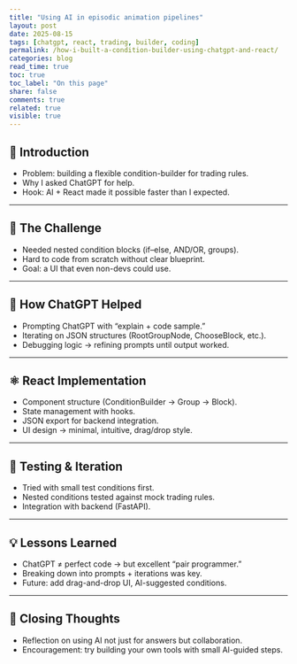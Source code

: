 ```yaml
---
title: "Using AI in episodic animation pipelines"
layout: post
date: 2025-08-15
tags: [chatgpt, react, trading, builder, coding]
permalink: /how-i-built-a-condition-builder-using-chatgpt-and-react/
categories: blog
read_time: true
toc: true
toc_label: "On this page"
share: false
comments: true
related: true
visible: true
---
```

## 🌟 Introduction
- Problem: building a flexible condition-builder for trading rules.  
- Why I asked ChatGPT for help.  
- Hook: AI + React made it possible faster than I expected.  

---

## 🧠 The Challenge
- Needed nested condition blocks (if–else, AND/OR, groups).  
- Hard to code from scratch without clear blueprint.  
- Goal: a UI that even non-devs could use.  

---

## 🤖 How ChatGPT Helped
- Prompting ChatGPT with “explain + code sample.”  
- Iterating on JSON structures (RootGroupNode, ChooseBlock, etc.).  
- Debugging logic → refining prompts until output worked.  

---

## ⚛️ React Implementation
- Component structure (ConditionBuilder → Group → Block).  
- State management with hooks.  
- JSON export for backend integration.  
- UI design → minimal, intuitive, drag/drop style.  

---

## 🧪 Testing & Iteration
- Tried with small test conditions first.  
- Nested conditions tested against mock trading rules.  
- Integration with backend (FastAPI).  

---

## 💡 Lessons Learned
- ChatGPT ≠ perfect code → but excellent “pair programmer.”  
- Breaking down into prompts + iterations was key.  
- Future: add drag-and-drop UI, AI-suggested conditions.  

---

## 🙏 Closing Thoughts
- Reflection on using AI not just for answers but collaboration.  
- Encouragement: try building your own tools with small AI-guided steps.  
